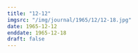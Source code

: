 ```yaml
---
title: "12-12"
imgsrc: "/img/journal/1965/12/12-18.jpg"
date: 1965-12-12
enddate: 1965-12-18
draft: false
---
```


<!-- fix pre-formatted input -->
